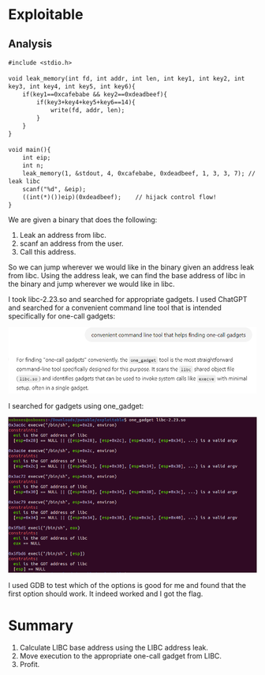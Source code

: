 # Exploitable
## Analysis

```
#include <stdio.h>

void leak_memory(int fd, int addr, int len, int key1, int key2, int key3, int key4, int key5, int key6){
	if(key1==0xcafebabe && key2==0xdeadbeef){
		if(key3+key4+key5+key6==14){
			write(fd, addr, len);	
		}
	}
}

void main(){
	int eip;
	int n;
	leak_memory(1, &stdout, 4, 0xcafebabe, 0xdeadbeef, 1, 3, 3, 7);	// leak libc
	scanf("%d", &eip);
	((int(*)())eip)(0xdeadbeef);	// hijack control flow!
}

```

We are given a binary that does the following:
1. Leak an address from libc.
2. scanf an address from the user.
3. Call this address.

So we can jump wherever we would like in the binary given an address leak from libc.
Using the address leak, we can find the base address of libc in the binary and jump wherever we would like in libc.

I took libc-2.23.so and searched for appropriate gadgets.
I used ChatGPT and searched for a convenient command line tool that is intended specifically for one-call gadgets:

![img.png](img.png)

I searched for gadgets using one_gadget:

![img_1.png](img_1.png)

I used GDB to test which of the options is good for me and found that the first option should work.
It indeed worked and I got the flag.

# Summary
1. Calculate LIBC base address using the LIBC address leak.
2. Move execution to the appropriate one-call gadget from LIBC.
3. Profit.
